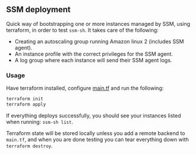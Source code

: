 ## SSM deployment

Quick way of bootstrapping one or more instances managed by SSM,
using terraform, in order to test `ssm-sh`. It takes care of
the following:

- Creating an autoscaling group running Amazon linux 2 (includes SSM agent).
- An instance profile with the correct privileges for the SSM agent.
- A log group where each instance will send their SSM agent logs.

### Usage

Have terraform installed, configure [main.tf](./main.tf) and run the following:

```bash
terraform init
terraform apply
```

If everything deploys successfully, you should see your instances listed when
running: `ssm-sh list`.

Terraform state will be stored locally unless you add a remote backend to `main.tf`,
and when you are done testing you can tear everything down with `terraform destroy`.

